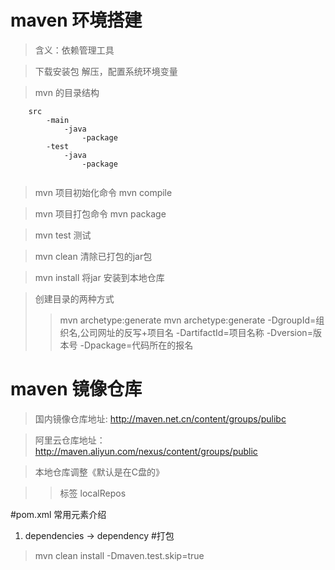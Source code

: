 # maven 环境搭建
> 含义：依赖管理工具

> 下载安装包 解压，配置系统环境变量

> mvn 的目录结构
~~~
    src
        -main
            -java
                -package
        -test
            -java
                -package
                
~~~
> mvn 项目初始化命令  mvn compile

> mvn 项目打包命令    mvn package

> mvn test 测试

> mvn clean 清除已打包的jar包

> mvn install 将jar 安装到本地仓库

> 创建目录的两种方式
>> mvn archetype:generate
>> mvn archetype:generate -DgroupId=组织名,公司网址的反写+项目名 -DartifactId=项目名称 -Dversion=版本号 -Dpackage=代码所在的报名

# maven 镜像仓库
> 国内镜像仓库地址: http://maven.net.cn/content/groups/pulibc

> 阿里云仓库地址： http://maven.aliyun.com/nexus/content/groups/public

> 本地仓库调整《默认是在C盘的》

>>  标签 localRepos



#pom.xml 常用元素介绍
1. dependencies -> dependency
#打包
> mvn clean install -Dmaven.test.skip=true